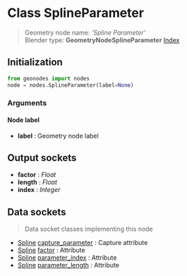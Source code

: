 
# Class SplineParameter

> Geometry node name: _'Spline Parameter'_<br>Blender type:  **GeometryNodeSplineParameter**
[Index](/docs/index.md)

## Initialization


```python
from geonodes import nodes
node = nodes.SplineParameter(label=None)
```


### Arguments


#### Node label



- **label** : Geometry node label



## Output sockets



- **factor** : _Float_
- **length** : _Float_
- **index** : _Integer_



## Data sockets

> Data socket classes implementing this node


- [Spline](../sockets/Spline.md) [capture_parameter](../sockets/Spline.md#capture_parameter) : Capture attribute
- [Spline](../sockets/Spline.md) [factor](../sockets/Spline.md#factor) : Attribute
- [Spline](../sockets/Spline.md) [parameter_index](../sockets/Spline.md#parameter_index) : Attribute
- [Spline](../sockets/Spline.md) [parameter_length](../sockets/Spline.md#parameter_length) : Attribute


